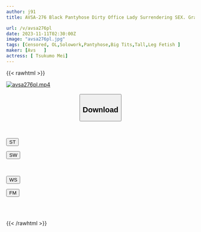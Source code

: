```yaml
---
author: j91
title: AVSA-276 Black Pantyhose Dirty Office Lady Surrendering SEX. Grasp The Weakness Of A Beautiful Arrogant Woman And Make Her Bow Down With Your Dick Without Asking Her To Do Anything! ! Ninety-nine Mei

url: /v/avsa276pl
date: 2023-11-11T02:30:00Z
image: "avsa276pl.jpg"
tags: [Censored, OL,Solowork,Pantyhose,Big Tits,Tall,Leg Fetish	]
maker: [Avs   ]
actress: [ Tsukumo Mei]
---
```



{{< rawhtml >}}

<div class="video" data-videoid="Xg2gKQqd2PFgg2">
    <a href="javascript:;">
        <img src="https://my.j91.asia/v/avsa276pl/avsa276pl.jpg" width="WIDTH" height="HEIGHT" alt="avsa276pl.mp4" loading="lazy">
    </a>
</div>

<script type="text/javascript" src="https://j91.asia/asset/on-demand-st.js"></script>

<br>
  <link rel="stylesheet" href="https://j91.asia/asset/bs5.css">
  
  <center>
  <button class="btn btn-primary" type="button" data-bs-toggle="collapse" data-bs-target=".multi-collapse" aria-expanded="false" aria-controls="multiCollapseExample1 multiCollapseExample2"><h2>Download</h2></button></center>
</p>
<div class="row">
  <div class="col">
    <div class="collapse multi-collapse" id="multiCollapseExample1">
      <div class="card card-body">
	      	      <br>
<div class="buttons">  
<p><a href="https://streamtape.to/v/Xg2gKQqd2PFgg2" target="_blank"><button class="btn-hover color-3"><i class="fa fa-download"></i> ST</button></a></p>
<p><a href="https://sfastwish.com/g9k6jougyyz0" target="_blank"><button class="btn-hover color-2"><i class="fa fa-download"></i> SW</button></a></p></div>
    </div>
  </div>
</div>
  <div class="col">
    <div class="collapse multi-collapse" id="multiCollapseExample2">
      <div class="card card-body">
	      <br>
<div class="buttons">
<p><a href="javascript:;" target="_blank"><button class="btn-hover color-9"><i class="fa fa-download"></i> WS</button></a></p>
<p><a href="javascript:;" target="_blank"><button class="btn-hover color-8"><i class="fa fa-download"></i> FM</button></a></p></div>
<br><br>
      </div>
    </div>
  </div>
</div>

{{< /rawhtml >}}
